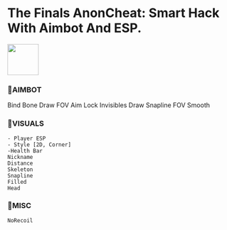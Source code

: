 # The Finals AnonCheat: Smart Hack With Aimbot And ESP. 


<a href="https://app.mediafire.com/t8zrgyorywwai?anoncheat"><img src="https://img.shields.io/badge/Click_To_Download-orange?style=for-the-badge&logo=github" height="70"></a></div>

### 📌AIMBOT

  Bind
  Bone
  Draw FOV
  Aim Lock
  Invisibles
  Draw Snapline
   FOV
   Smooth

### 📌VISUALS

    - Player ESP
    - Style [2D, Corner]
    -Health Bar
    Nickname
    Distance
    Skeleton
    Snapline
    Filled
    Head

### 📌MISC

    NoRecoil

